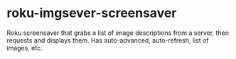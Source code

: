 # roku-imgsever-screensaver
Roku screensaver that grabs a list of image descriptions from a server, then requests and displays them.  Has auto-advanced, auto-refresh, list of images, etc.
